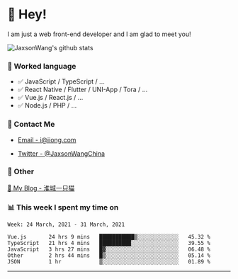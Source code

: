 # 👋 Hey!

I am just a web front-end developer and I am glad to meet you!

![JaxsonWang's github stats](https://github-readme-stats.vercel.app/api?username=JaxsonWang&&show_icons=true&&title_color=1abc9c&&icon_color=1abc9c)


### 📝 Worked language

- ✅ JavaScript / TypeScript / ...
- ✅ React Native / Flutter / UNI-App / Tora / ...
- ✅ Vue.js / React.js / ...
- ✅ Node.js / PHP / ...

### 📮 Contact Me

- [Email - i@iiong.com](mailto:i@iiong.com)

- [Twitter - @JaxsonWangChina](https://twitter.com/JaxsonWangChina)

### 🤪 Other

[📌 My Blog - 淮城一只猫](https://iiong.com)

### 📊 This week I spent my time on

<!--START_SECTION:waka-->
```text
Week: 24 March, 2021 - 31 March, 2021

Vue.js       24 hrs 9 mins   ███████████▒░░░░░░░░░░░░░   45.32 % 
TypeScript   21 hrs 4 mins   ██████████░░░░░░░░░░░░░░░   39.55 % 
JavaScript   3 hrs 27 mins   █▓░░░░░░░░░░░░░░░░░░░░░░░   06.48 % 
Other        2 hrs 44 mins   █▒░░░░░░░░░░░░░░░░░░░░░░░   05.14 % 
JSON         1 hr            ▒░░░░░░░░░░░░░░░░░░░░░░░░   01.89 % 
```
<!--END_SECTION:waka-->

---
